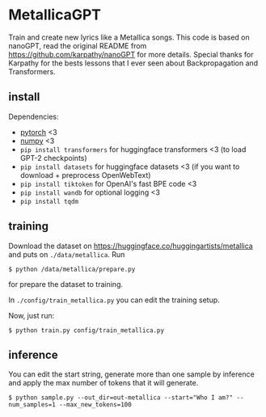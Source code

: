 
# MetallicaGPT

Train and create new lyrics like a Metallica songs.
This code is based on nanoGPT, read the original README from https://github.com/karpathy/nanoGPT for more details.
Special thanks for Karpathy for the bests lessons that I ever seen about Backpropagation and Transformers.

## install

Dependencies:

- [pytorch](https://pytorch.org) <3
- [numpy](https://numpy.org/install/) <3
- `pip install transformers` for huggingface transformers <3 (to load GPT-2 checkpoints)
- `pip install datasets` for huggingface datasets <3 (if you want to download + preprocess OpenWebText)
- `pip install tiktoken` for OpenAI's fast BPE code <3
- `pip install wandb` for optional logging <3
- `pip install tqdm`


## training

Download the dataset on https://huggingface.co/huggingartists/metallica and puts on `./data/metallica`.
Run
```
$ python /data/metallica/prepare.py
```
for prepare the dataset to training. 

In `./config/train_metallica.py` you can edit the training setup. 

Now, just run:
```
$ python train.py config/train_metallica.py
```

## inference

You can edit the start string, generate more than one sample by inference and apply the max number of tokens that it will generate. 
```
$ python sample.py --out_dir=out-metallica --start="Who I am?" --num_samples=1 --max_new_tokens=100
```


